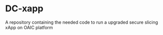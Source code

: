 # DC-xapp
A repository containing the needed code to run a upgraded secure slicing xApp on OAIC platform

